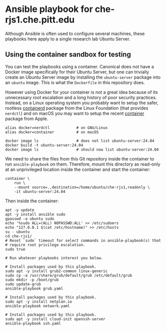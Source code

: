 # Ansible playbook for che-rjs1.che.pitt.edu

Although Ansible is often used to configure several machines, these
playbooks here apply to a single research lab Ubuntu Server.

## Using the container sandbox for testing

You can test the playbooks using a container.  Canonical does not have
a Docker image specifically for their Ubuntu Server, but one can
trivially create an Ubuntu Server image by installing the
`ubuntu-server` package into an `ubuntu` image.  This is what the
`Dockerfile` in this repository does.

However using Docker for your container is not a great idea because of
its unnecessary root escalation and a long history of poor security
practices.  Instead, on a Linux operating system you probably want to
setup the safer, rootless
[containerd](https://github.com/containerd/containerd) package from
the Linux Foundation (that provides `nerdctl`) and on macOS you may
want to setup the recent
[container](https://github.com/apple/container) package from Apple.

```shell
alias docker=nerdctl            # on GNU/Linux
alias docker=container          # on macOS

docker image ls                 # does not list ubuntu-server:24.04
docker build -t ubuntu-server:24.04
docker image ls                 # should now list ubuntu-server:24.04
```

We need to share the files from this Git repository inside the
container to run `ansible-playbook` on them.  Therefore, mount this
directory as read-only at an unprivileged location inside the
container and start the container:

```shell
container \
    run \
    --mount source=.,destination=/home/ubuntu/che-rjs1,readonly \
    -it ubuntu-server:24.04
```

Then inside the container:

```shell
apt -y update
apt -y install ansible sudo
gpasswd -a ubuntu sudo
echo '%sudo ALL=(ALL) NOPASSWD:ALL' >> /etc/sudoers
echo "127.0.0.1 $(cat /etc/hostname)" >> /etc/hosts
su - ubuntu
cd che-rjs1/
# Reset `sudo` timeout for select commands in ansible-playbook(s) that
# require root privilege escalation.
sudo true

# Run whatever playbooks interest you below.

# Install packages used by this playbook.
sudo apt -y install grub2-common linux-generic
sudo cp -a /usr/share/grub/default/grub /etc/default/grub
sudo mkdir -p /boot/grub
sudo update-grub
ansible-playbook grub.yaml

# Install packages used by this playbook.
sudo apt -y install netplan.io
ansible-playbook network.yaml

# Install packages used by this playbook.
sudo apt -y install cloud-init openssh-server
ansible-playbook ssh.yaml
```
